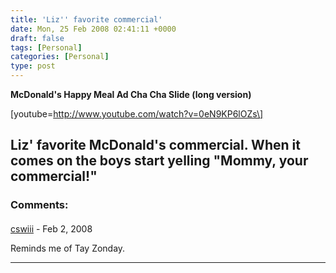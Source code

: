 ```yaml
---
title: 'Liz'' favorite commercial'
date: Mon, 25 Feb 2008 02:41:11 +0000
draft: false
tags: [Personal]
categories: [Personal]
type: post
---
```


**McDonald's Happy Meal Ad Cha Cha Slide (long version)**

\[youtube=http://www.youtube.com/watch?v=0eN9KP6lOZs\]

Liz' favorite McDonald's commercial. When it comes on the boys start yelling "Mommy, your commercial!"
---
### Comments:
####
[cswiii](http://jut.net/weblog "corey@wiw.org") - <time datetime="2008-02-26 10:21:32">Feb 2, 2008</time>

Reminds me of Tay Zonday.
<hr />
